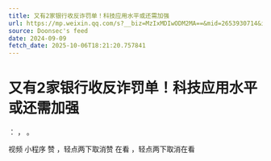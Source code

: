 ```yaml
---
title: 又有2家银行收反诈罚单！科技应用水平或还需加强
url: https://mp.weixin.qq.com/s?__biz=MzIxMDIwODM2MA==&mid=2653930714&idx=1&sn=58ea102137167ff935e9d544d2bf7964
source: Doonsec's feed
date: 2024-09-09
fetch_date: 2025-10-06T18:21:20.757841
---
```


# 又有2家银行收反诈罚单！科技应用水平或还需加强

：
，
。

视频
小程序
赞
，轻点两下取消赞
在看
，轻点两下取消在看